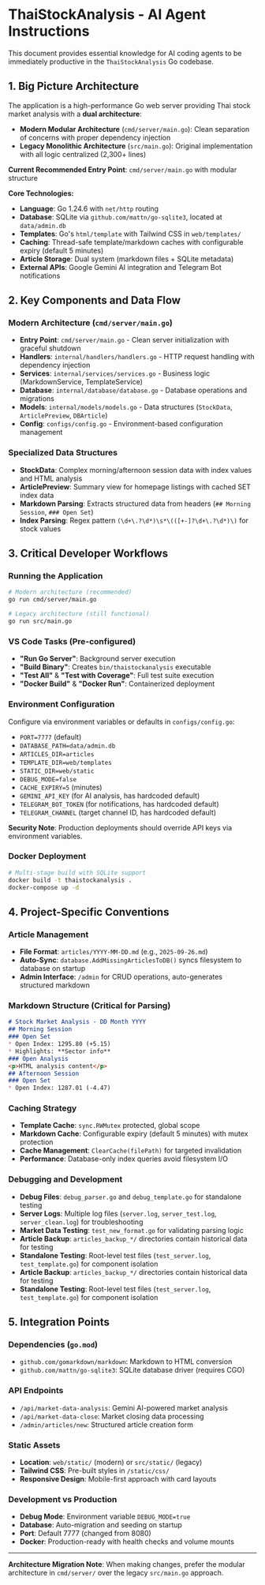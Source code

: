 # ThaiStockAnalysis - AI Agent Instructions

This document provides essential knowledge for AI coding agents to be immediately productive in the `ThaiStockAnalysis` Go codebase.

## 1. Big Picture Architecture

The application is a high-performance Go web server providing Thai stock market analysis with a **dual architecture**:

- **Modern Modular Architecture** (`cmd/server/main.go`): Clean separation of concerns with proper dependency injection
- **Legacy Monolithic Architecture** (`src/main.go`): Original implementation with all logic centralized (2,300+ lines)

**Current Recommended Entry Point**: `cmd/server/main.go` with modular structure

**Core Technologies:**
- **Language**: Go 1.24.6 with `net/http` routing
- **Database**: SQLite via `github.com/mattn/go-sqlite3`, located at `data/admin.db`
- **Templates**: Go's `html/template` with Tailwind CSS in `web/templates/`
- **Caching**: Thread-safe template/markdown caches with configurable expiry (default 5 minutes)
- **Article Storage**: Dual system (markdown files + SQLite metadata)
- **External APIs**: Google Gemini AI integration and Telegram Bot notifications

## 2. Key Components and Data Flow

### Modern Architecture (`cmd/server/main.go`)
- **Entry Point**: `cmd/server/main.go` - Clean server initialization with graceful shutdown
- **Handlers**: `internal/handlers/handlers.go` - HTTP request handling with dependency injection
- **Services**: `internal/services/services.go` - Business logic (MarkdownService, TemplateService)
- **Database**: `internal/database/database.go` - Database operations and migrations
- **Models**: `internal/models/models.go` - Data structures (`StockData`, `ArticlePreview`, `DBArticle`)
- **Config**: `configs/config.go` - Environment-based configuration management

### Specialized Data Structures
- **StockData**: Complex morning/afternoon session data with index values and HTML analysis
- **ArticlePreview**: Summary view for homepage listings with cached SET index data
- **Markdown Parsing**: Extracts structured data from headers (`## Morning Session`, `### Open Set`)
- **Index Parsing**: Regex pattern `(\d+\.?\d*)\s*\(([+-]?\d+\.?\d*)\)` for stock values

## 3. Critical Developer Workflows

### Running the Application
```bash
# Modern architecture (recommended)
go run cmd/server/main.go

# Legacy architecture (still functional)
go run src/main.go
```

### VS Code Tasks (Pre-configured)
- **"Run Go Server"**: Background server execution
- **"Build Binary"**: Creates `bin/thaistockanalysis` executable
- **"Test All"** & **"Test with Coverage"**: Full test suite execution
- **"Docker Build"** & **"Docker Run"**: Containerized deployment

### Environment Configuration
Configure via environment variables or defaults in `configs/config.go`:
- `PORT=7777` (default)
- `DATABASE_PATH=data/admin.db`
- `ARTICLES_DIR=articles`
- `TEMPLATE_DIR=web/templates`
- `STATIC_DIR=web/static`
- `DEBUG_MODE=false`
- `CACHE_EXPIRY=5` (minutes)
- `GEMINI_API_KEY` (for AI analysis, has hardcoded default)
- `TELEGRAM_BOT_TOKEN` (for notifications, has hardcoded default)
- `TELEGRAM_CHANNEL` (target channel ID, has hardcoded default)

**Security Note**: Production deployments should override API keys via environment variables.

### Docker Deployment
```bash
# Multi-stage build with SQLite support
docker build -t thaistockanalysis .
docker-compose up -d
```

## 4. Project-Specific Conventions

### Article Management
- **File Format**: `articles/YYYY-MM-DD.md` (e.g., `2025-09-26.md`)
- **Auto-Sync**: `database.AddMissingArticlesToDB()` syncs filesystem to database on startup
- **Admin Interface**: `/admin` for CRUD operations, auto-generates structured markdown

### Markdown Structure (Critical for Parsing)
```markdown
# Stock Market Analysis - DD Month YYYY
## Morning Session
### Open Set
* Open Index: 1295.80 (+5.15)
* Highlights: **Sector info**
### Open Analysis
<p>HTML analysis content</p>
## Afternoon Session
### Open Set
* Open Index: 1287.01 (-4.47)
```

### Caching Strategy
- **Template Cache**: `sync.RWMutex` protected, global scope
- **Markdown Cache**: Configurable expiry (default 5 minutes) with mutex protection
- **Cache Management**: `ClearCache(filePath)` for targeted invalidation
- **Performance**: Database-only index queries avoid filesystem I/O

### Debugging and Development
- **Debug Files**: `debug_parser.go` and `debug_template.go` for standalone testing
- **Server Logs**: Multiple log files (`server.log`, `server_test.log`, `server_clean.log`) for troubleshooting
- **Market Data Testing**: `test_new_format.go` for validating parsing logic
- **Article Backup**: `articles_backup_*/` directories contain historical data for testing
- **Standalone Testing**: Root-level test files (`test_server.log`, `test_template.go`) for component isolation
- **Article Backup**: `articles_backup_*/` directories contain historical data for testing
- **Standalone Testing**: Root-level test files (`test_server.log`, `test_template.go`) for component isolation

## 5. Integration Points

### Dependencies (`go.mod`)
- `github.com/gomarkdown/markdown`: Markdown to HTML conversion
- `github.com/mattn/go-sqlite3`: SQLite database driver (requires CGO)

### API Endpoints
- `/api/market-data-analysis`: Gemini AI-powered market analysis
- `/api/market-data-close`: Market closing data processing
- `/admin/articles/new`: Structured article creation form

### Static Assets
- **Location**: `web/static/` (modern) or `src/static/` (legacy)
- **Tailwind CSS**: Pre-built styles in `/static/css/`
- **Responsive Design**: Mobile-first approach with card layouts

### Development vs Production
- **Debug Mode**: Environment variable `DEBUG_MODE=true`
- **Database**: Auto-migration and seeding on startup
- **Port**: Default 7777 (changed from 8080)
- **Docker**: Production-ready with health checks and volume mounts

---

**Architecture Migration Note**: When making changes, prefer the modular architecture in `cmd/server/` over the legacy `src/main.go` approach.
